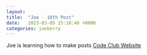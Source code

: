 ```yaml
---
layout: 
title:  "Joe - 10th Post"
date:   2023-03-05 15:16:46 +0000
categories: joeberry
---
```

Joe is learning how to make posts
[Code Club Website](https://lichfield-code-club.github.io/)
